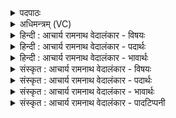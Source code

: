 <details><summary>पदपाठः</summary>

प्र꣢। सु꣣न्वाना꣡य꣢। अ꣡न्ध꣢꣯सः। म꣡र्तः꣢꣯। न। व꣣ष्ट। त꣢त्। व꣡चः꣢꣯। अ꣡प꣢꣯। श्वा꣡न꣢꣯म्। अ꣣राध꣡स꣢म्। अ꣣। राध꣡स꣢म्। ह꣣त꣢। म꣣ख꣢म्। न। भृ꣡ग꣢꣯वः। ७७४।
</details>

<details><summary>अधिमन्त्रम् (VC)</summary>

- पवमानः सोमः
- प्रजापतिर्वैश्वामित्रो वाच्यो वा
- अनुष्टुप्
- गान्धारः
</details>

<details><summary>हिन्दी : आचार्य रामनाथ वेदालंकार - विषयः</summary>

तृतीय ऋचा पूर्वार्चिक में क्रमाङ्क ५५३ पर ‘कैसा मनुष्य समाज से बहिष्कृत करने योग्य है’इस विषय में व्याख्यात हो चुकी है। यहाँ अन्य प्रकार से व्याख्या की जा रही है।
</details>

<details><summary>हिन्दी : आचार्य रामनाथ वेदालंकार - पदार्थः</summary>

पदार्थान्वयभाषाः -  (अन्धसः) अन्नादि भोज्य पदार्थों को (सुन्वानाय) उत्पन्न करनेवाले जगदीश्वर के लिए (मर्तः न) उपासक मनुष्य के समान, तुम (तत्) उस स्तुति-रूप (वचः) वचन को बोलने की (वष्ट) कामना करो। और, (अराधसम्) भक्ति न करनेवाले (श्वानम्) कुत्ते की वृत्तिवाले अर्थात् सांसारिक पदार्थों का लोभ करनेवाले मनुष्य को (अप हत) दूर कर दो, किस प्रकार? (भृगवः) तपस्वी महर्षि जन (मखं न) जैसे मन की चञ्चलता को दूर करते हैं ॥३॥ इस मन्त्र में दो उपमाओं की संसृष्टि है ॥३॥
</details>

<details><summary>हिन्दी : आचार्य रामनाथ वेदालंकार - भावार्थः</summary>

भावार्थभाषाः -  परमेश्वर की भक्ति करनेवाले लोगों को चाहिए कि वे भक्ति न करनेवाले, सांसारिक भोगों के लोभियों की सङ्गति न करें ॥३॥ इस खण्ड में विद्वान् आचार्य, उससे मिलनेवाले भौतिक तथा आध्यात्मिक ज्ञानरस, परमात्मा और उससे मिलनेवाले आनन्द-रस का वर्णन होने से इस खण्ड की पूर्व खण्ड के साथ सङ्गति है ॥ द्वितीय अध्याय का षष्ठ खण्ड समाप्त ॥ द्वितीय अध्याय समाप्त ॥ प्रथम प्रपाठक का द्वितीय अर्ध समाप्त ॥
</details>

<details><summary>संस्कृत : आचार्य रामनाथ वेदालंकार - विषयः</summary>

तृतीया ऋक् पूर्वार्चिके ५५३ क्रमाङ्के ‘कीदृशो जनः समाजाद् बहिष्कार्यः’इति विषये व्याख्याता। अत्र प्रकारान्तरेण व्याख्यायते।
</details>

<details><summary>संस्कृत : आचार्य रामनाथ वेदालंकार - पदार्थः</summary>

पदार्थान्वयभाषाः -  (अन्धसः) अन्नादिकान् भोज्यपदार्थान्। [अन्धः इत्यन्ननाम। निघं० २।७। द्वितीयार्थे षष्ठी।] (सुन्वानाय) उत्पादयते जगदीश्वराय (मर्तः न) उपासको जनः इव, यूयम् (तत्) स्तुत्यात्मकम् (वचः) वचनम् (वष्ट) उष्ट, कामयध्वम्। [वश कान्तौ अदादिः, सम्प्रसारणाभावश्छान्दसः।] अपि च (अराधसम्) अनाराधकम् (श्वानम्) श्ववृत्तिं सांसारिकपदार्थेषु लोभपरायणं जनम् (अप हत) दूरीकुरुत। कथमिव ? (भृगवः) तपस्विनो महर्षयः (मखं न) यथा मनश्चाञ्चल्यम् अपघ्नन्ति तद्वत्। [मखिः गत्यर्थः] ॥३॥ अत्र द्वयोरुपमयोः संसृष्टिः ॥३॥
</details>

<details><summary>संस्कृत : आचार्य रामनाथ वेदालंकार - भावार्थः</summary>

भावार्थभाषाः -  परमेश्वराराधकैर्जनैरनाराधकानां सांसारिकभोगगृध्नूनां संगतिः परिहरणीया ॥३॥ अस्मिन् खण्डे विदुष आचार्यस्य, ततः प्राप्यमाणस्य भौतिकाध्यात्मिकस्य ज्ञानरसस्य, परमात्मनस्ततः प्राप्यमाणस्यानन्दरसस्य च वर्णनादेतत्खण्डस्य पूर्वखण्डेन सह संगतिरस्ति ॥ इति बरेलीमण्डलान्तर्गतफरीदपुरवास्तव्यश्रीमद्गोपाल-रामभगवतीदेवी तनयेन हरिद्वारीयगुरुकुलकाङ्गड़ी-विश्वविद्यालयेऽधीतविद्येन विद्यामार्तण्डेन आचार्यरामनाथवेदालङ्कारेण महर्षिदयानन्द- सरस्वतीस्वामिकृतवेदभाष्यशैलीमनुसृत्य विरचिते संस्कृतार्यभाषाभ्यां समन्विते सुप्रमाणयुक्ते सामवेदभाष्ये उत्तरार्चिके प्रथमः प्रपाठकः समाप्तिमगात् ॥
</details>

<details><summary>संस्कृत : आचार्य रामनाथ वेदालंकार - पादटिप्पनी</summary>

टिप्पणी:   १. ऋ० ९।१०१।१३, प्रजापतिः ऋषिः। ‘प्र सु॑न्वा॒नस्यान्ध॑सो मर्तो॒ न वृ॑त॒ तद्वचः॑’ इति पाठः। साम० ५५३, १३८६।
</details>